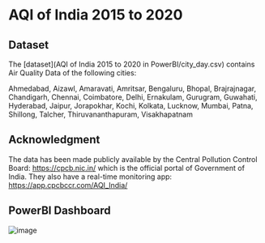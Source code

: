 # AQI of India 2015 to 2020 
## Dataset
The [dataset](AQI of India 2015 to 2020 in PowerBI/city_day.csv) contains Air Quality Data of the following cities:

Ahmedabad, Aizawl, Amaravati, Amritsar, Bengaluru, Bhopal, Brajrajnagar, Chandigarh, Chennai, Coimbatore, Delhi, Ernakulam, Gurugram, Guwahati, Hyderabad, Jaipur, Jorapokhar, Kochi, Kolkata, Lucknow, Mumbai, Patna, Shillong, Talcher, Thiruvananthapuram, Visakhapatnam

## Acknowledgment
The data has been made publicly available by the Central Pollution Control Board: https://cpcb.nic.in/ which is the official portal of Government of India. They also have a real-time monitoring app: https://app.cpcbccr.com/AQI_India/

## PowerBI Dashboard
![image](https://github.com/angikagithub/DataAnalysis_Projects/assets/127938795/5cb3d5f5-a4a7-45a8-8918-63cb8ffed596)

